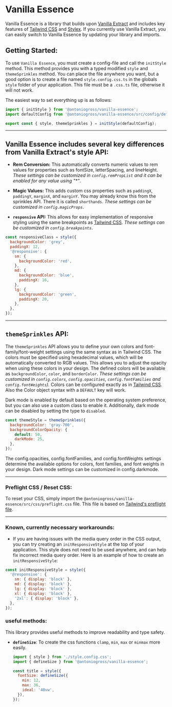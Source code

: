 # Vanilla Essence

Vanilla Essence is a library that builds upon [Vanilla Extract](https://vanilla-extract.style/) and includes key features of [Tailwind CSS](https://tailwindcss.com/) and [Stylex](https://www.youtube.com/watch?v=ur-sGzUWId4). If you currently use Vanilla Extract, you can easily switch to Vanilla Essence by updating your library and imports.

## Getting Started:

To use `Vanilla Essence`, you must create a config-file and call the `initStyle` method. This method provides you with a typed modified `style` and `themeSprinkles` method.
You can place the file anywhere you want, but a good option is to create a file named `style.config.css.ts` in the globals `style` folder of your application. This file must be a `.css.ts` file, otherwise it will not work.

The easiest way to set everything up is as follows:

```js
import { initStyle } from '@antoniogross/vanilla-essence';
import defaultConfig from '@antoniogross/vanilla-essence/src/config/default';

export const { style, themeSprinkles } = initStyle(defaultConfig);
```

---

## Vanilla Essence includes several key differences from Vanilla Extract's style API:

<!--
- **(currently this is not finally implemented!)** **Atomic CSS:** A CSS class is created for each CSS property. This way the last class always wins and it is extremely easy to override stylings. Also, the size of the bundled file is smaller because there are no repetitions. _(currently this is not available for pseudo-classes)_.

```js
const bgRed = style({
  backgroundColor: 'red',
});
const bgBlue = style({
  backgroundColor: 'blue',
});

const combinedClass = style([bgBlue, bgRed]);

const combinedClass2 = style([
  combinedClass,
  {
    background: 'green',
  },
]);
```
-->

- **Rem Conversion:** This automatically converts numeric values to rem values for properties such as fontSize, letterSpacing, and lineHeight. _These settings can be customized in `config.remPropList` and it can be enabled for any value using "\*"_.

- **Magic Values:** This adds custom css properties such as `paddingX`, `paddingY`, `marginX`, and `marginY`. You may already know this from the sprinkles API. There it is called `shorthands`. _These settings can be customized in `config.magicProps`_.

- **`responsive` API:** This allows for easy implementation of responsive styling using the same breakpoints as [Tailwind CSS](https://tailwindcss.com/docs/responsive-design). _These settings can be customized in `config.breakpoints`_.

```js
const responsiveClass = style({
  backgroundColor: 'grey',
  paddingX: 12,
  '@responsive': {
    sm: {
      backgroundColor: 'red',
    },
    md: {
      backgroundColor: 'blue',
      paddingX: 16,
    },
    lg: {
      backgroundColor: 'green',
      paddingX: 20,
    },
  },
});
```

<!--
- **`createUniqueIdentifier` method:** This method is useful when you need to use `globalStyle` to style a child element of a css class.

```js
const identifier = createUniqueIdentifier();

const a = style([identifier, { color: 'red' }]);
const b = globalStyle(`${identifier} svg`, {
  width: '100%',
});
```
-->

---

## `themeSprinkles` API:

The `themeSprinkles` API allows you to define your own colors and font-family/font-weight settings using the same syntax as in Tailwind CSS. The colors must be specified using hexadecimal values, which will be automatically converted to RGB values. This allows you to adjust the opacity when using these colors in your design. The defined colors will be available as `backgroundColor`, `color`, and `borderColor`. _These settings can be customized in `config.colors`, `config.opacities`, `config.fontFamilies` and `config.fontWeights`)._ Colors can be configured exactly as in [Tailwind CSS](https://tailwindcss.com/docs/customizing-colors#using-custom-colors). Also the Color object syntax with a `DEFAULT` key will work.

Dark mode is enabled by default based on the operating system preference, but you can also use a custom class to enable it. Additionally, dark mode can be disabled by setting the type to `disabled`.

```js
const themeStyle = themeSprinkles({
  backgroundColor: 'gray-700',
  backgroundColorOpacity: {
    default: 50,
    darkMode: 25,
  },
});
```

The config.opacities, config.fontFamilies, and config.fontWeights settings determine the available options for colors, font families, and font weights in your design. Dark mode settings can be customized in config.darkmode.

---

### Preflight CSS / Reset CSS:

To reset your CSS, simply import the `@antoniogross/vanilla-essence/src/css/preflight.css` file. This file is based on [Tailwind's preflight file](https://unpkg.com/tailwindcss@3.2.4/src/css/preflight.css).

---

### Known, currently necessary workarounds:

- If you are having issues with the media query order in the CSS output, you can try creating an `initResponsiveStyle` at the top of your application. This style does not need to be used anywhere, and can help fix incorrect media query order. Here is an example of how to create an `initResponsiveStyle`:

```js
const initResponsiveStyle = style({
  '@responsive': {
    sm: { display: 'block' },
    md: { display: 'block' },
    lg: { display: 'block' },
    xl: { display: 'block' },
    '2xl': { display: 'block' },
  },
});
```

### useful methods:

This library provides useful methods to improve readability and type safety.

- **`defineSize`**: To create the css functions `clamp`, `min`, `max` or `minmax` more easily.

  ```js
  import { style } from './style.config.css';
  import { defineSize } from '@antoniogross/vanilla-essence';

  const title = style({
    fontSize: defineSize({
      min: 12,
      max: 36,
      ideal: '40vw',
    }),
  });
  ```
